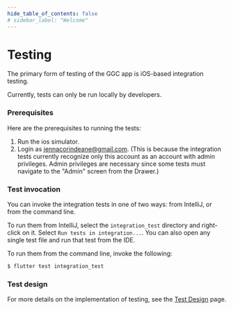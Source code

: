 ```yaml
---
hide_table_of_contents: false
# sidebar_label: "Welcome"
---
```


# Testing

The primary form of testing of the GGC app is iOS-based integration testing. 

Currently, tests can only be run locally by developers.

### Prerequisites

Here are the prerequisites to running the tests:

1. Run the ios simulator.
2. Login as jennacorindeane@gmail.com.  (This is because the integration tests currently recognize only this account as an account with admin privileges.  Admin privileges are necessary since some tests must navigate to the "Admin" screen from the Drawer.)

### Test invocation

You can invoke the integration tests in one of two ways: from IntelliJ, or from the command line.

To run them from IntelliJ, select the `integration_test` directory and right-click on it. Select `Run tests in integration...`. You can also open any single test file and run that test from the IDE.

To run them from the command line, invoke the following:

```bash
$ flutter test integration_test
```

### Test design

For more details on the implementation of testing, see the [Test Design](design/test-design) page.
